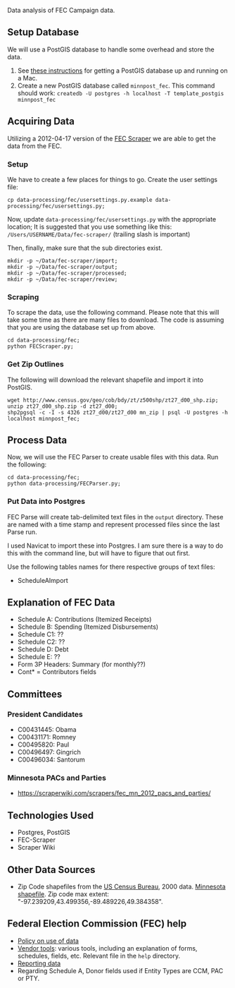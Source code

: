 Data analysis of FEC Campaign data.

## Setup Database

We will use a PostGIS database to handle some overhead and store the
data.

1. See [these instructions](https://github.com/MinnPost/minnpost-basemaps/blob/master/README.md) for getting a PostGIS database up and running on a Mac.
2. Create a new PostGIS database called ```minnpost_fec```.  This command should work: ```createdb -U postgres -h localhost -T template_postgis minnpost_fec```

## Acquiring Data

Utilizing a 2012-04-17 version of the [FEC Scraper](https://github.com/cschnaars/FEC-Scraper)
we are able to get the data from the FEC.

### Setup

We have to create a few places for things to go.  Create the user settings file:

```
cp data-processing/fec/usersettings.py.example data-processing/fec/usersettings.py;
```

Now, update ```data-processing/fec/usersettings.py``` with the appropriate location;  It is suggested
that you use something like this: ```/Users/USERNAME/Data/fec-scraper/``` (trailing slash is important)

Then, finally, make sure that the sub directories exist.

```
mkdir -p ~/Data/fec-scraper/import;
mkdir -p ~/Data/fec-scraper/output; 
mkdir -p ~/Data/fec-scraper/processed; 
mkdir -p ~/Data/fec-scraper/review; 
```

### Scraping

To scrape the data, use the following command.  Please note that this will take
some time as there are many files to download.  The code is assuming that you are 
using the database set up from above.

```
cd data-processing/fec;
python FECScraper.py;
```
 
### Get Zip Outlines

The following will download the relevant shapefile and import it into PostGIS.

```
wget http://www.census.gov/geo/cob/bdy/zt/z500shp/zt27_d00_shp.zip;
unzip zt27_d00_shp.zip -d zt27_d00;
shp2pgsql -c -I -s 4326 zt27_d00/zt27_d00 mn_zip | psql -U postgres -h localhost minnpost_fec;
```

## Process Data

Now, we will use the FEC Parser to create usable files with this data.  Run the following:

```
cd data-processing/fec;
python data-processing/FECParser.py;
```

### Put Data into Postgres

FEC Parse will create tab-delimited text files in the ```output``` directory.  These are named with
a time stamp and represent processed files since the last Parse run.

I used Navicat to import these into Postgres.  I am sure there is a way to do this with the command
line, but will have to figure that out first.

Use the following tables names for there respective groups of text files:

 - ScheduleAImport

## Explanation of FEC Data

 - Schedule A: Contributions (Itemized Receipts)
 - Schedule B: Spending (Itemized Disbursements)
 - Schedule C1: ??
 - Schedule C2: ??
 - Schedule D: Debt
 - Schedule E: ??
 - Form 3P Headers: Summary (for monthly??)
 - Cont* = Contributors fields
 
## Committees

### President Candidates

 - C00431445: Obama
 - C00431171: Romney
 - C00495820: Paul
 - C00496497: Gingrich
 - C00496034: Santorum
 
### Minnesota PACs and Parties

 - https://scraperwiki.com/scrapers/fec_mn_2012_pacs_and_parties/

## Technologies Used

 - Postgres, PostGIS
 - FEC-Scraper
 - Scraper Wiki
 
## Other Data Sources

 - Zip Code shapefiles from the [US Census Bureau](http://www.census.gov/geo/www/cob/z52000.html), 2000 data.  [Minnesota shapefile](http://www.census.gov/geo/cob/bdy/zt/z500shp/zt27_d00_shp.zip).  Zip code max extent: "-97.239209,43.499356,-89.489226,49.384358".
 
## Federal Election Commission (FEC) help

 - [Policy on use of data](http://fec.gov/pubrec/publicrecordsoffice.shtml#using)
 - [Vendor tools](http://www.fec.gov/elecfil/vendors.shtml): various tools, including an explanation of forms, schedules, fields, etc.  Relevant file in the ```help``` directory.
 - [Reporting data](http://www.fec.gov/info/report_dates.shtml)
 - Regarding Schedule A, Donor fields used if Entity Types are CCM, PAC or PTY.
